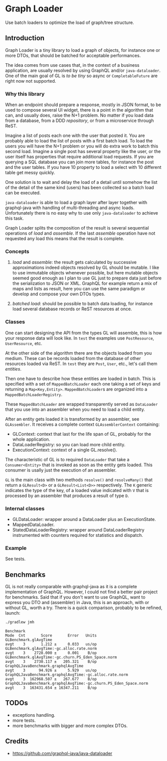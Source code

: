 # Graph Loader

Use batch loaders to optimize the load of graph/tree structure.

## Introduction

Graph Loader is a tiny library to load a graph of objects,
for instance one or more DTOs, that should be batched for acceptable performances.

The idea comes from use cases that, in the context of a business application, are
usually resolved by using GraphQL and/or `java-dataloader`.
One of the main goal of GL is *to be tiny* so async or `CompletableFuture` are right now not
supported.

### Why this library

When an endpoint should prepare a response, mostly in JSON format, to be used
to compose several UI widget,  there is a point in the algorithm
that can, and usually does, raise the N+1 problem. No matter if you load data from
a database, from a DDD *repository*, or from a microservice through ReST.

Imagine a list of posts each one with the user that posted it. You are probably able
to load the list of posts with a first batch load. To load the users you will have
the N+1 problem or you will do extra work to batch this second load.
Imagine a single post has several property like the user, or the user itself has
properties that require additional load requests.
If you are querying a SQL database you can join more tables, for instance the
post and the user tables. If you have 10 property to load a select with 10 different
table get messy quickly.

One solution is to wait and delay the load of a detail until somehow the list of the detail
of the same kind (users) has been collected so a batch load can be executed.

`java-dataloader` is able to load a graph layer after layer together with graphql-java
with handling of multi-threading and async loads. Unfortunately there is no easy why
to use only `java-dataloader` to achieve this task.

Graph Loader splits the composition of the result is several sequential operations
of *load* and *assemble*.
If the last *assemble* operation have not requested any load this means that
the result is complete.

### Concepts

1. *load* and *assemble*: the result gets calculated by successive approximations indeed objects resolved by GL
should be mutable. I like to use immutable objects whenever possible,
but here mutable objects seemed good enough as I plan to use GL just to prepare data
just before the serialization to JSON or XML. GraphQL for example return a mix of maps and lists
as result, here you can use the same paradigm or develop and compose your own
DTOs types.

1. *batched load*: should be possible to batch data loading, for instance load several database records or ReST
resources at once.

### Classes

One can start designing the API from the types GL will assemble, this is how your response
data will look like. In `test` the examples use `PostResource`, `UserResource`, etc.

At the other side of the algorithm there are the objects loaded from you medium.
These can be records loaded from the database of other resources loaded via ReST.
In `test` they are `Post`, `User`, etc., let's call them *entities*.

Then one have to describe how these entities are loaded in batch. This is specified
with a set of `MappedBatchLoader` each one taking a set of keys and returning
a `Map<Key,Entity>`. `MappedBatchLoader`s are organized into a `MappedBatchLoaderRegistry`.

These `MappedBatchLoader` are wrapped transparently served as `DataLoader` that you use into an assembler
when you need to load a child entity.

After an entity gets loaded it is transformed by an assembler, see `GLAssembler`. It receives
a complete context `GLAssemblerContext` containing:
  - GLContext: context that last for the life span of GL, probably for the whole application.
  - DataLoaderRegistry: so you can load more child entity.
  - ExecutionContext: context of a single GL.resolve().

The characteristic of GL is to required `DataLoader` that take a `Consumer<Entity>`
that is invoked as soon as the entity gets loaded. This consumer is usally just the execution
of an assembler.

`GL` is the main class with two methods `resolve()` and `resolveMany()` that return a
`GLResult<D>` or a `GLResult<List<D>>` respectively. The `K` generic indicates the
type of the key, of a loaded value indicated with `V` that is processed by an assembler
that produces a result of type
`D`.
 
 ### Internal classes

- GLDataLoader: wrapper around a DataLoader plus an ExecutionState.
- MappedDataLoader.
- StatedDataLoaderRegistry: wrapper around DataLoaderRegistry instrumented with counters
required for statistics and dispatch.

### Example

See tests.

## Benchmarks

GL is not really comparable with graphql-java as it is a complete implementation
of GraphQL. However, I could not find a better pair project for benchmarks.
Said that if you don't want to use GraphQL, want to express you DTO and (assembler)
in Java, this is an approach, with or without GL, worth a try.
There is a quick comparison, probably to be refined, launch:

```bash
./gradlew jmh
```

```
Benchmark                                                             Mode  Cnt       Score       Error   Units
GLBenchmark.glAvgTime                                                 avgt    3       1.212 ±     0.033   us/op
GLBenchmark.glAvgTime:·gc.alloc.rate.norm                             avgt    3    2728.000 ±     0.001    B/op
GLBenchmark.glAvgTime:·gc.churn.PS_Eden_Space.norm                    avgt    3    2730.117 ±   205.321    B/op
GraphQLJavaBenchmark.graphqlAvgTime                                   avgt    3      94.926 ±     5.929   us/op
GraphQLJavaBenchmark.graphqlAvgTime:·gc.alloc.rate.norm               avgt    3  162968.507 ±   267.677    B/op
GraphQLJavaBenchmark.graphqlAvgTime:·gc.churn.PS_Eden_Space.norm      avgt    3  163431.654 ± 16347.211    B/op
```

## TODOs

  * exceptions handling.
  * more tests.
  * more benchmarks with bigger and more complex DTOs.

## Credits

* https://github.com/graphql-java/java-dataloader
